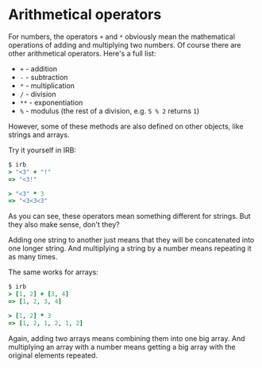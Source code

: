 # Arithmetical operators

For numbers, the operators `+` and `*` obviously mean the mathematical
operations of adding and multiplying two numbers. Of course there are other
arithmetical operators. Here's a full list:

* `+` - addition
* `-` - subtraction
* `*` - multiplication
* `/` - division
* `**` - exponentiation
* `%` - modulus (the rest of a division, e.g. `5 % 2` returns `1`)

However, some of these methods are also defined on other objects, like strings
and arrays.

Try it yourself in IRB:

```ruby
$ irb
> "<3" + "!"
=> "<3!"

> "<3" * 3
=> "<3<3<3"
```

As you can see, these operators mean something different for strings. But they
also make sense, don't they?

Adding one string to another just means that they will be concatenated into one
longer string. And multiplying a string by a number means repeating it as many
times.

The same works for arrays:

```ruby
$ irb
> [1, 2] + [3, 4]
=> [1, 2, 3, 4]

> [1, 2] * 3
=> [1, 2, 1, 2, 1, 2]
```

Again, adding two arrays means combining them into one big array. And
multiplying an array with a number means getting a big array with the original
elements repeated.

